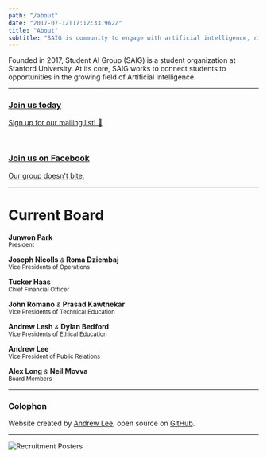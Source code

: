 ```yaml
---
path: "/about"
date: "2017-07-12T17:12:33.962Z"
title: "About"
subtitle: "SAIG is community to engage with artificial intelligence, right now. 👇"
---
```


Founded in 2017, Student AI Group (SAIG) is a student organization at Stanford University. At its core, SAIG works to connect students to opportunities in the growing field of Artificial Intelligence.

---

<div>
  <a
    href="https://www.surveymonkey.com/r/stanfordai"
    class="messages__message messages__message-survey"
    rel="noopener noreferrer"
    target="_blank"
  >
    <h3>Join us today</h3>
    <p>Sign up for our mailing list! 👋</p>
  </a>
  <br />
  <a
    href="https://www.facebook.com/groups/stanfordaigroup/"
    class="messages__message messages__message-facebook"
    rel="noopener noreferrer"
    target="_blank"
  >
    <h3>Join us on Facebook</h3>
    <p>Our group doesn't bite.</p>
  </a>
</div>

---

# Current Board

**Junwon Park**<br />
<small>President</small>

**Joseph Nicolls** <small>*&*</small> **Roma Dziembaj**<br />
<small>Vice Presidents of Operations</small>

**Tucker Haas**<br />
<small>Chief Financial Officer</small>

**John Romano** <small>*&*</small> **Prasad Kawthekar**<br />
<small>Vice Presidents of Technical Education</small>

**Andrew Lesh** <small>*&*</small> **Dylan Bedford**<br />
<small>Vice Presidents of Ethical Education</small>

**Andrew Lee**<br />
<small>Vice President of Public Relations</small>

**Alex Long** <small>*&*</small> **Neil Movva**<br />
<small>Board Members</small>

---

### Colophon

Website created by [Andrew Lee](https://andrewlee.design/), open source on [GitHub](https://github.com/andrewsoohwanlee/stanfordai.group).

---

![Recruitment Posters](./images/recruitment-posters.png)
